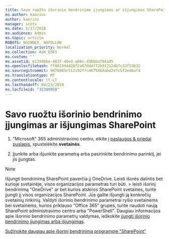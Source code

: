 ```yaml
---
title: Savo ruožtu išorinio bendrinimo įjungimas ar išjungimas SharePoint
ms.author: kaarins
author: kaarins
manager: scotv
ms.date: 5/17/2018
ms.audience: Admin
ms.topic: article
ROBOTS: NOINDEX, NOFOLLOW
localization_priority: Normal
ms.collection: Adm_O365
ms.custom: ''
ms.assetid: e13940be-483f-46ed-a88c-d36bbaf04ad5
ms.openlocfilehash: ff481944428f2a67dd4f72b91212db7c33f53632
ms.sourcegitcommit: 9d78905c512192ffc4675468abd2efc5f2e4baf4
ms.translationtype: MT
ms.contentlocale: lt-LT
ms.lasthandoff: 04/23/2019
ms.locfileid: "32389958"
---
```

# <a name="turn-external-sharing-on-or-off-for-sharepoint"></a>Savo ruožtu išorinio bendrinimo įjungimas ar išjungimas SharePoint

1. "Microsoft" 365 administravimo centro, eikite į [paslaugos &amp; priedai puslapis](https://portal.office.com/adminportal/home#/Settings/ServicesAndAddIns), spustelėkite **svetainės**.
    
2. Įjunkite arba išjunkite parametrą arba pasirinkite bendrinimo parinktį, jei jis įjungtas.
    
> [!NOTE]
> Išjungti bendrinimą SharePoint paverčia jį OneDrive. Leisti išorės dalintis bet kurioje svetainėje, visos organizacijos parametras turi būti. > leisti išorinį bendrinimą "OneDrive" ar bet kurios atskiros SharePoint svetainės, turite įjungti jį visos organizacijos SharePoint. Jūs galite išjungti ją konkrečių svetainių rinkinių. Valdyti išorinio bendrinimo parametrai ryšio svetainėms bei svetainėms, kurios priklauso "Office 365" grupes, turite naudoti naują SharePoint administravimo centro arba "PowerShell". Daugiau informacijos apie išorinio bendrinimo parametrų valdymas, ieškokite [įjungti išorinio bendrinimo įjungimas arba išjungimas](https://go.microsoft.com/fwlink/?linkid=866426). 
  
[Sužinokite daugiau apie išorinį bendrinimą programoje "SharePoint"](https://go.microsoft.com/fwlink/?linkid=734908)
  

